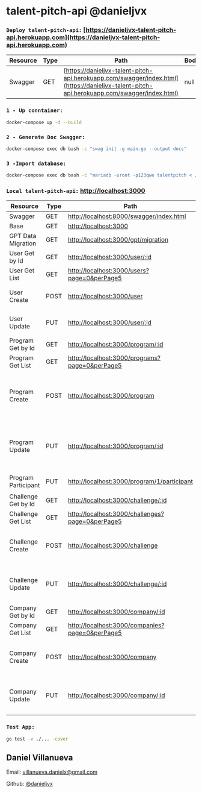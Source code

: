 # talent-pitch-api @danieljvx

### `Deploy talent-pitch-api:` [https://danieljvx-talent-pitch-api.herokuapp.com](https://danieljvx-talent-pitch-api.herokuapp.com)
| Resource | Type | Path | Body |
| ------ | ------ | ------ | ------ |
| Swagger | GET | [https://danieljvx-talent-pitch-api.herokuapp.com/swagger/index.html](https://danieljvx-talent-pitch-api.herokuapp.com/swagger/index.html) | null |

### `1 - Up conntainer:`
```bash
docker-compose up -d --build
```

### `2 - Generate Doc Swagger:`
```bash
docker-compose exec db bash -c "swag init -g main.go --output docs"
```

### `3 -Import database:`
```bash
docker-compose exec db bash -c "mariadb -uroot -p123qwe talentpitch < /tmp/talentpitch.sql"
```

### `Local talent-pitch-api:` [http://localhost:3000](http://localhost:3000)
| Resource            | Type | Path                                                                                       | Body |
|---------------------|------|--------------------------------------------------------------------------------------------| ------ |
| Swagger             | GET  | [http://localhost:8000/swagger/index.html](http://localhost:8000/swagger/index.html)       | null |
| Base                | GET  | [http://localhost:3000](http://localhost:3000)                                             | null |
| GPT Data Migration  | GET  | [http://localhost:3000/gpt/migration](http://localhost:3000/gpt/migration)                 | null |
| User Get by Id      | GET  | [http://localhost:3000/user/:id](http://localhost:3000/user/:id)                           | null |
| User Get List       | GET  | [http://localhost:3000/users?page=0&perPage5](http://localhost:3000/users?page=0&perPage5) | null |
| User Create         | POST | [http://localhost:3000/user](http://localhost:3000/user)                                   | `{ "name": "Monica","email": "moniquin@gmail.com",	"image": ""}` |
| User Update         | PUT  | [http://localhost:3000/user/:id](http://localhost:3000/user/:id)                           | `{ "name": "Monica","email": "moniquin@gmail.com",	"image": ""}` |
| Program Get by Id   | GET  | [http://localhost:3000/program/:id](http://localhost:3000/program/:id)                        | null |
| Program Get List    | GET  | [http://localhost:3000/programs?page=0&perPage5](http://localhost:3000/programs?page=0&perPage5) | null |
| Program Create      | POST | [http://localhost:3000/program](http://localhost:3000/program)                                   | `{"title": "Program 3", "description": "program description", "start_date": "2024-06-12", "end_date": "2024-07-12", "user_id": 1 }` |
| Program Update      | PUT  | [http://localhost:3000/program/:id](http://localhost:3000/program/:id)                           | `{"title": "Program 3", "description": "program description", "start_date": "2024-06-12", "end_date": "2024-07-12", "user_id": 1 }` |
| Program Participant | PUT  | [http://localhost:3000/program/1/participant](http://localhost:3000/program/1/participant)                           | `{"program_id": 2, "challenge_id": 2, "company_id": 2 }` |
| Challenge Get by Id   | GET  | [http://localhost:3000/challenge/:id](http://localhost:3000/challenge/:id)                        | null |
| Challenge Get List  | GET  | [http://localhost:3000/challenges?page=0&perPage5](http://localhost:3000/challenges?page=0&perPage5) | null |
| Challenge Create      | POST | [http://localhost:3000/challenge](http://localhost:3000/challenge)                                   | `{"title": "Challenge 3", "description": "challenge description", "difficulty": 1, "user_id": 1 }` |
| Challenge Update      | PUT  | [http://localhost:3000/challenge/:id](http://localhost:3000/challenge/:id)                           | `{"title": "Challenge 3", "description": "challenge description", "difficulty": 1, "user_id": 1 }` |
| Company Get by Id   | GET  | [http://localhost:3000/company/:id](http://localhost:3000/company/:id)                        | null |
| Company Get List  | GET  | [http://localhost:3000/companies?page=0&perPage5](http://localhost:3000/companies?page=0&perPage5) | null |
| Company Create      | POST | [http://localhost:3000/company](http://localhost:3000/company)                                   | `{"title": "Challenge 3", "description": "challenge description", "difficulty": 1, "user_id": 1 }` |
| Company Update      | PUT  | [http://localhost:3000/company/:id](http://localhost:3000/company/:id)                           | `{"title": "Challenge 3", "description": "challenge description", "difficulty": 1, "user_id": 1 }` |


### `Test App:`
```bash
go test -v ./... -cover
```

## Daniel Villanueva

Email: [villanueva.danielx@gmail.com](mail://villanueva.danielx@gmail.com)

Github: [@danieljvx](https://github.com/danieljvx)
